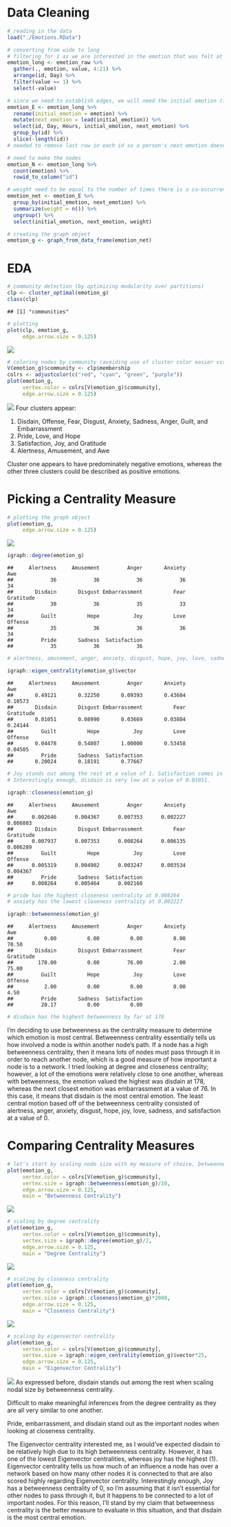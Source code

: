 # Data Cleaning

``` r
# reading in the data
load("./Emotions.RData")

# converting from wide to long
# filtering for 1 as we are interested in the emotion that was felt at the particular time of day
emotion_long <- emotion_raw %>%
  gather(., emotion, value, 4:21) %>% 
  arrange(id, Day) %>% 
  filter(value == 1) %>% 
  select(-value)

# since we need to establish edges, we will need the initial emotion (from column) and the next emotion (to column)
emotion_E <- emotion_long %>%
  rename(initial_emotion = emotion) %>% 
  mutate(next_emotion = lead(initial_emotion)) %>% 
  select(id, Day, Hours, initial_emotion, next_emotion) %>% 
  group_by(id) %>% 
  slice(-length(id))
# needed to remove last row in each id so a person's next emotion doesn't overlap with another person's initial emotion

# need to make the nodes  
emotion_N <- emotion_long %>% 
  count(emotion) %>% 
  rowid_to_column("id")

# weight need to be equal to the number of times there is a co-occurrence
emotion_net <- emotion_E %>% 
  group_by(initial_emotion, next_emotion) %>% 
  summarize(weight = n()) %>% 
  ungroup() %>% 
  select(initial_emotion, next_emotion, weight)

# creating the graph object
emotion_g <- graph_from_data_frame(emotion_net)
```

# EDA

``` r
# community detection (by optimizing modularity over partitions)
clp <- cluster_optimal(emotion_g)
class(clp)
```

    ## [1] "communities"

``` r
# plotting
plot(clp, emotion_g,
     edge.arrow.size = 0.125)
```

![](Investigation-4_files/figure-gfm/unnamed-chunk-2-1.png)<!-- -->

``` r
# coloring nodes by community (avoiding use of cluster color easier visualization)
V(emotion_g)$community <- clp$membership
colrs <- adjustcolor(c("red", "cyan", "green", "purple"))
plot(emotion_g, 
     vertex.color = colrs[V(emotion_g)$community],
     edge.arrow.size = 0.125)
```

![](Investigation-4_files/figure-gfm/unnamed-chunk-2-2.png)<!-- --> Four
clusters appear:

1.  Disdain, Offense, Fear, Disgust, Anxiety, Sadness, Anger, Guilt, and
    Embarrassment
2.  Pride, Love, and Hope
3.  Satisfaction, Joy, and Gratitude
4.  Alertness, Amusement, and Awe

Cluster one appears to have predominately negative emotions, whereas the
other three clusters could be described as positive emotions.

# Picking a Centrality Measure

``` r
# plotting the graph object
plot(emotion_g,
     edge.arrow.size = 0.125)
```

![](Investigation-4_files/figure-gfm/unnamed-chunk-3-1.png)<!-- -->

``` r
igraph::degree(emotion_g)
```

    ##     Alertness     Amusement         Anger       Anxiety           Awe 
    ##            36            36            36            36            34 
    ##       Disdain       Disgust Embarrassment          Fear     Gratitude 
    ##            30            36            35            33            34 
    ##         Guilt          Hope           Joy          Love       Offense 
    ##            35            36            36            36            34 
    ##         Pride       Sadness  Satisfaction 
    ##            35            36            36

``` r
# alertness, amusement, anger, anxiety, disgust, hope, joy, love, sadness, and satisfaction all have the highest degree centrality at 36

igraph::eigen_centrality(emotion_g)$vector
```

    ##     Alertness     Amusement         Anger       Anxiety           Awe 
    ##       0.49121       0.32250       0.09393       0.43604       0.10573 
    ##       Disdain       Disgust Embarrassment          Fear     Gratitude 
    ##       0.01051       0.08990       0.03669       0.03804       0.24144 
    ##         Guilt          Hope           Joy          Love       Offense 
    ##       0.04478       0.54807       1.00000       0.53458       0.04505 
    ##         Pride       Sadness  Satisfaction 
    ##       0.20024       0.18191       0.77667

``` r
# Joy stands out among the rest at a value of 1. Satisfaction comes in second at a value of 0.77667.
# Interestingly enough, disdain is very low at a value of 0.01051.

igraph::closeness(emotion_g)
```

    ##     Alertness     Amusement         Anger       Anxiety           Awe 
    ##      0.002646      0.004367      0.007353      0.002227      0.006803 
    ##       Disdain       Disgust Embarrassment          Fear     Gratitude 
    ##      0.007937      0.007353      0.008264      0.006135      0.006289 
    ##         Guilt          Hope           Joy          Love       Offense 
    ##      0.005319      0.004902      0.003247      0.003534      0.004367 
    ##         Pride       Sadness  Satisfaction 
    ##      0.008264      0.005464      0.002160

``` r
# pride has the highest closeness centrality at 0.008264
# anxiety has the lowest closeness centrality at 0.002227

igraph::betweenness(emotion_g)
```

    ##     Alertness     Amusement         Anger       Anxiety           Awe 
    ##          0.00          6.00          0.00          0.00         70.50 
    ##       Disdain       Disgust Embarrassment          Fear     Gratitude 
    ##        178.00          0.00         76.00          2.00         75.00 
    ##         Guilt          Hope           Joy          Love       Offense 
    ##          2.00          0.00          0.00          0.00          4.50 
    ##         Pride       Sadness  Satisfaction 
    ##         20.17          0.00          0.00

``` r
# disdain has the highest betweenness by far at 178
```

I’m deciding to use betweenness as the centrality measure to determine
which emotion is most central. Betweenness centrality essentially tells
us how involved a node is within another node’s path. If a node has a
high betweenness centrality, then it means lots of nodes must pass
through it in order to reach another node, which is a good measure of
how important a node is to a network. I tried looking at degree and
closeness centrality; however, a lot of the emotions were relatively
close to one another, whereas with betweenness, the emotion valued the
highest was disdain at 178, whereas the next closest emotion was
embarrassment at a value of 76. In this case, it means that disdain is
the most central emotion. The least central motion based off of the
betweenness centrality consisted of alertness, anger, anxiety, disgust,
hope, joy, love, sadness, and satisfaction at a value of 0.

# Comparing Centrality Measures

``` r
# let's start by scaling node size with my measure of choice, betweenness
plot(emotion_g, 
     vertex.color = colrs[V(emotion_g)$community],
     vertex.size = igraph::betweenness(emotion_g)/10,
     edge.arrow.size = 0.125,
     main = "Betweenness Centrality")
```

![](Investigation-4_files/figure-gfm/unnamed-chunk-4-1.png)<!-- -->

``` r
# scaling by degree centrality
plot(emotion_g, 
     vertex.color = colrs[V(emotion_g)$community],
     vertex.size = igraph::degree(emotion_g)/2,
     edge.arrow.size = 0.125,
     main = "Degree Centrality")
```

![](Investigation-4_files/figure-gfm/unnamed-chunk-4-2.png)<!-- -->

``` r
# scaling by closeness centrality
plot(emotion_g, 
     vertex.color = colrs[V(emotion_g)$community],
     vertex.size = igraph::closeness(emotion_g)*2000,
     edge.arrow.size = 0.125,
     main = "Closeness Centrality")
```

![](Investigation-4_files/figure-gfm/unnamed-chunk-4-3.png)<!-- -->

``` r
# scaling by eigenvector centrality
plot(emotion_g, 
     vertex.color = colrs[V(emotion_g)$community],
     vertex.size = igraph::eigen_centrality(emotion_g)$vector*25,
     edge.arrow.size = 0.125,
     main = "Eigenvector Centrality")
```

![](Investigation-4_files/figure-gfm/unnamed-chunk-4-4.png)<!-- --> As
expressed before, disdain stands out among the rest when scaling nodal
size by betweenness centrality.

Difficult to make meaningful inferences from the degree centrality as
they are all very similar to one another.

Pride, embarrassment, and disdain stand out as the important nodes when
looking at closeness centrality.

The Eigenvector centrality interested me, as I would’ve expected disdain
to be relatively high due to its high betweenness centrality. However,
it has one of the lowest Eigenvector centralities, whereas joy has the
highest (1). Eigenvector centrality tells us how much of an influence a
node has over a network based on how many other nodes it is connected to
that are also scored highly regarding Eigenvector centrality.
Interestingly enough, Joy has a betweenness centrality of 0, so I’m
assuming that it isn’t essential for other nodes to pass through it, but
it happens to be connected to a lot of important nodes. For this reason,
I’ll stand by my claim that betweenness centrality is the better measure
to evaluate in this situation, and that disdain is the most central
emotion.

